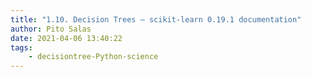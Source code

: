 ```yaml
---
title: "1.10. Decision Trees — scikit-learn 0.19.1 documentation"
author: Pito Salas
date: 2021-04-06 13:40:22
tags:
    - decisiontree-Python-science
---
```


